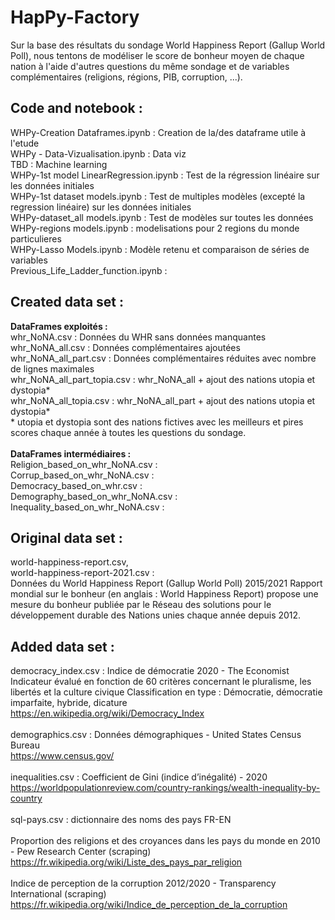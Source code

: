 # HapPy-Factory
Sur la base des résultats du sondage World Happiness Report (Gallup World Poll), nous tentons de modéliser le score de bonheur moyen de chaque nation à l'aide d'autres questions du même sondage et de variables complémentaires (religions, régions, PIB, corruption, ...).

Code and notebook :
-------------------
WHPy-Creation Dataframes.ipynb : Creation de la/des dataframe utile à l'etude<br>
WHPy - Data-Vizualisation.ipynb : Data viz<br>
TBD : Machine learning<br>
WHPy-1st model LinearRegression.ipynb : Test de la régression linéaire sur les données initiales<br>
WHPy-1st dataset models.ipynb : Test de multiples modèles (excepté la regression linéaire) sur les données initiales<br>
WHPy-dataset_all models.ipynb : Test de modèles sur toutes les données<br>
WHPy-regions models.ipynb : modelisations pour 2 regions du monde particulieres<br>
WHPy-Lasso Models.ipynb : Modèle retenu et comparaison de séries de variables<br>
Previous_Life_Ladder_function.ipynb : 

Created data set :
----------------
**DataFrames exploités : <br>**
whr_NoNA.csv : Données du WHR sans données manquantes<br>
whr_NoNA_all.csv : Données complémentaires ajoutées <br>
whr_NoNA_all_part.csv : Données complémentaires réduites avec nombre de lignes maximales<br>
whr_NoNA_all_part_topia.csv : whr_NoNA_all + ajout des nations utopia et dystopia*<br>
whr_NoNA_all_topia.csv : whr_NoNA_all_part + ajout des nations utopia et dystopia*<br>
\* utopia et dystopia sont des nations fictives avec les meilleurs et pires scores chaque année à toutes les questions du sondage.
<br><br>
**DataFrames intermédiaires : <br>**
Religion_based_on_whr_NoNA.csv : <br>
Corrup_based_on_whr_NoNA.csv : <br>
Democracy_based_on_whr.csv : <br>
Demography_based_on_whr_NoNA.csv : <br>
Inequality_based_on_whr_NoNA.csv : <br>

Original data set :
-------------------
world-happiness-report.csv, <br>
world-happiness-report-2021.csv :<br>
Données du World Happiness Report (Gallup World Poll) 2015/2021
Rapport mondial sur le bonheur (en anglais : World Happiness Report) propose une mesure du bonheur publiée par le Réseau des solutions pour le développement durable des Nations unies chaque année depuis 2012.

Added data set :
----------------
democracy_index.csv : Indice de démocratie 2020  - The Economist<br>
Indicateur évalué en fonction de 60 critères concernant le pluralisme, les libertés et la culture civique
Classification en type : Démocratie, démocratie imparfaite, hybride, dicature<br>
https://en.wikipedia.org/wiki/Democracy_Index
<br><br>
demographics.csv : Données démographiques - United States Census Bureau<br>
https://www.census.gov/
<br><br>
inequalities.csv : Coefficient de Gini (indice d’inégalité) - 2020<br>
https://worldpopulationreview.com/country-rankings/wealth-inequality-by-country
<br><br>
sql-pays.csv : dictionnaire des noms des pays FR-EN
<br><br>
Proportion des religions et des croyances dans les pays du monde en 2010 - Pew Research Center (scraping)
https://fr.wikipedia.org/wiki/Liste_des_pays_par_religion
<br><br>
Indice de perception de la corruption 2012/2020 - Transparency International (scraping)
https://fr.wikipedia.org/wiki/Indice_de_perception_de_la_corruption
